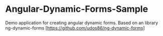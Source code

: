# Angular-Dynamic-Forms-Sample
Demo application for creating angular dynamic forms. Based on an library ng-dynamic-forms [https://github.com/udos86/ng-dynamic-forms]
